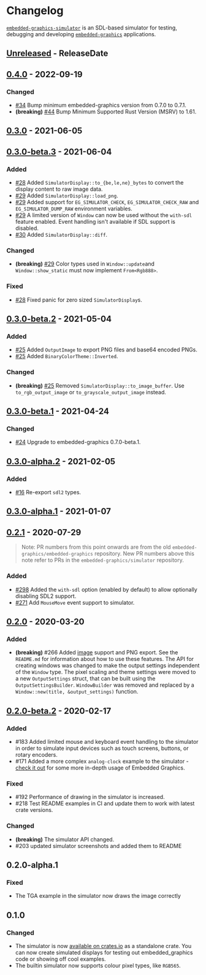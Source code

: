 # Changelog

[`embedded-graphics-simulator`](https://crates.io/crates/embedded-graphics-simulator) is an SDL-based simulator for testing, debugging and developing [`embedded-graphics`](https://crates.io/crates/embedded-graphics) applications.

<!-- next-header -->

## [Unreleased] - ReleaseDate

## [0.4.0] - 2022-09-19

### Changed

- [#34](https://github.com/embedded-graphics/simulator/pull/34) Bump minimum embedded-graphics version from 0.7.0 to 0.7.1.
- **(breaking)** [#44](https://github.com/embedded-graphics/simulator/pull/44) Bump Minimum Supported Rust Version (MSRV) to 1.61.

## [0.3.0] - 2021-06-05

## [0.3.0-beta.3] - 2021-06-04

### Added

- [#28](https://github.com/embedded-graphics/simulator/pull/28) Added `SimulatorDisplay::to_{be,le,ne}_bytes` to convert the display content to raw image data.
- [#29](https://github.com/embedded-graphics/simulator/pull/29) Added `SimulatorDisplay::load_png`.
- [#29](https://github.com/embedded-graphics/simulator/pull/29) Added support for `EG_SIMULATOR_CHECK`, `EG_SIMULATOR_CHECK_RAW` and `EG_SIMULATOR_DUMP_RAW` environment variables.
- [#29](https://github.com/embedded-graphics/simulator/pull/29) A limited version of `Window` can now be used without the `with-sdl` feature enabled. Event handling isn't available if SDL support is disabled.
- [#30](https://github.com/embedded-graphics/simulator/pull/30) Added `SimulatorDisplay::diff`.

### Changed

- **(breaking)** [#29](https://github.com/embedded-graphics/simulator/pull/29) Color types used in `Window::update`and `Window::show_static` must now implement `From<Rgb888>`.

### Fixed

- [#28](https://github.com/embedded-graphics/simulator/pull/28) Fixed panic for zero sized `SimulatorDisplay`s.

## [0.3.0-beta.2] - 2021-05-04

### Added

- [#25](https://github.com/embedded-graphics/simulator/pull/25) Added `OutputImage` to export PNG files and base64 encoded PNGs.
- [#25](https://github.com/embedded-graphics/simulator/pull/25) Added `BinaryColorTheme::Inverted`.

### Changed

- **(breaking)** [#25](https://github.com/embedded-graphics/simulator/pull/25) Removed `SimulatorDisplay::to_image_buffer`. Use `to_rgb_output_image` or `to_grayscale_output_image` instead.

## [0.3.0-beta.1] - 2021-04-24

### Changed

- [#24](https://github.com/embedded-graphics/simulator/pull/24) Upgrade to embedded-graphics 0.7.0-beta.1.

## [0.3.0-alpha.2] - 2021-02-05

### Added

- [#16](https://github.com/embedded-graphics/simulator/pull/16) Re-export `sdl2` types.

## [0.3.0-alpha.1] - 2021-01-07

## [0.2.1] - 2020-07-29

> Note: PR numbers from this point onwards are from the old `embedded-graphics/embedded-graphics` repository. New PR numbers above this note refer to PRs in the `embedded-graphics/simulator` repository.

### Added

- [#298](https://github.com/embedded-graphics/embedded-graphics/pull/298) Added the `with-sdl` option (enabled by default) to allow optionally disabling SDL2 support.
- [#271](https://github.com/embedded-graphics/embedded-graphics/pull/271) Add `MouseMove` event support to simulator.

## [0.2.0] - 2020-03-20

### Added

- **(breaking)** #266 Added [image](https://crates.io/crates/image) support and PNG export. See the `README.md` for information about how to use these features. The API for creating windows was changed to make the output settings independent of the `Window` type. The pixel scaling and theme settings were moved to a new `OutputSettings` struct, that can be built using the `OutputSettingsBuilder`. `WindowBuilder` was removed and replaced by a `Window::new(title, &output_settings)` function.

## [0.2.0-beta.2] - 2020-02-17

### Added

- #183 Added limited mouse and keyboard event handling to the simulator in order to simulate input devices such as touch screens, buttons, or rotary encoders.
- #171 Added a more complex `analog-clock` example to the simulator - [check it out](https://github.com/embedded-graphics/embedded-graphics/tree/embedded-graphics-v0.6.0-alpha.3/simulator/examples/analog-clock.rs) for some more in-depth usage of Embedded Graphics.

### Fixed

- #192 Performance of drawing in the simulator is increased.
- #218 Test README examples in CI and update them to work with latest crate versions.

### Changed

- **(breaking)** The simulator API changed.
- #203 updated simulator screenshots and added them to README

## 0.2.0-alpha.1

### Fixed

- The TGA example in the simulator now draws the image correctly

## 0.1.0

### Changed

- The simulator is now [available on crates.io](https://crates.io/crates/embedded-graphics-simulator) as a standalone crate. You can now create simulated displays for testing out embedded_graphics code or showing off cool examples.
- The builtin simulator now supports colour pixel types, like `RGB565`.

<!-- next-url -->
[unreleased]: https://github.com/embedded-graphics/embedded-graphics-simulator/compare/v0.4.0...HEAD

[0.4.0]: https://github.com/embedded-graphics/embedded-graphics-simulator/compare/v0.3.0...v0.4.0
[0.3.0]: https://github.com/embedded-graphics/embedded-graphics-simulator/compare/v0.3.0-beta.3...v0.3.0
[0.3.0-beta.3]: https://github.com/embedded-graphics/embedded-graphics-simulator/compare/v0.3.0-beta.2...v0.3.0-beta.3
[0.3.0-beta.2]: https://github.com/embedded-graphics/embedded-graphics-simulator/compare/v0.3.0-beta.1...v0.3.0-beta.2
[0.3.0-beta.1]: https://github.com/embedded-graphics/embedded-graphics-simulator/compare/v0.3.0-alpha.2...v0.3.0-beta.1
[0.3.0-alpha.2]: https://github.com/embedded-graphics/embedded-graphics-simulator/compare/v0.3.0-alpha.1...v0.3.0-alpha.2
[0.3.0-alpha.1]: https://github.com/embedded-graphics/simulator/compare/after-split...v0.3.0-alpha.1
[0.2.1]: https://github.com/embedded-graphics/embedded-graphics/compare/embedded-graphics-simulator-v0.2.0...embedded-graphics-simulator-v0.2.1
[0.2.0]: https://github.com/embedded-graphics/embedded-graphics/compare/embedded-graphics-simulator-v0.2.0-beta.2...embedded-graphics-simulator-v0.2.0
[0.2.0-beta.2]: https://github.com/embedded-graphics/embedded-graphics/compare/embedded-graphics-simulator-v0.2.0-alpha.1...embedded-graphics-simulator-v0.2.0-beta.2
